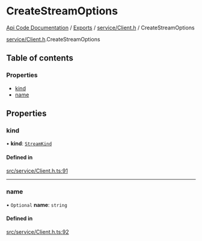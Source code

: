 # CreateStreamOptions
 
[Api Code Documentation](../README.md) / [Exports](../modules.md) / [service/Client.h](../modules/service_Client_h.md) / CreateStreamOptions

[service/Client.h](../modules/service_Client_h.md).CreateStreamOptions

## Table of contents

### Properties

- [kind](service_Client_h.CreateStreamOptions.md#kind)
- [name](service_Client_h.CreateStreamOptions.md#name)

## Properties

### kind

• **kind**: [`StreamKind`](../modules/service_Client_h.md#streamkind)

#### Defined in

[src/service/Client.h.ts:91](https://github.com/openkfw/TruBudget/blob/e3c318d/api/src/service/Client.h.ts#L91)

___

### name

• `Optional` **name**: `string`

#### Defined in

[src/service/Client.h.ts:92](https://github.com/openkfw/TruBudget/blob/e3c318d/api/src/service/Client.h.ts#L92)
